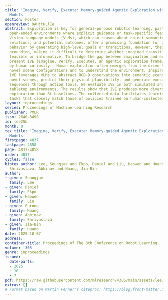 ```yaml
---
title: 'Imagine, Verify, Execute: Memory-guided Agentic Exploration with Vision-Language
  Models'
section: Poster
openreview: 9AHjtHLlIe
abstract: Exploration is key for general-purpose robotic learning, particularly in
  open-ended environments where explicit guidance or task-specific feedback is limited.
  Vision-language models (VLMs), which can reason about object semantics, spatial
  relations, and potential outcomes, offer a promising foundation for guiding exploratory
  behavior by generating high-level goals or transitions. However, their outputs lack
  grounding, making it difficult to determine whether imagined transitions are physically
  feasible or informative. To bridge the gap between imagination and execution, we
  present IVE (Imagine, Verify, Execute), an agentic exploration framework inspired
  by human curiosity.  Human exploration often emerges from the drive to discover
  novel scene configurations and to understand the environment. Inspired by this,
  IVE leverages VLMs to abstract RGB-D observations into semantic scene graphs, imagine
  novel scenes, predict their physical plausibility, and generate executable skill
  sequences through action tools. We evaluate IVE in both simulated and real-world
  tabletop environments. The results show that IVE produces more diverse and meaningful
  exploration than RL baselines. The collected data facilitates learning downstream
  tasks that closely match those of policies trained on human-collected demonstrations.
layout: inproceedings
series: Proceedings of Machine Learning Research
publisher: PMLR
issn: 2640-3498
id: lee25b
month: 0
tex_title: 'Imagine, Verify, Execute: Memory-guided Agentic Exploration with Vision-Language
  Models'
firstpage: 4837
lastpage: 4858
page: 4837-4858
order: 4837
cycles: false
bibtex_author: Lee, Seungjae and Ekpo, Daniel and Liu, Haowen and Huang, Furong and
  Shrivastava, Abhinav and Huang, Jia-Bin
author:
- given: Seungjae
  family: Lee
- given: Daniel
  family: Ekpo
- given: Haowen
  family: Liu
- given: Furong
  family: Huang
- given: Abhinav
  family: Shrivastava
- given: Jia-Bin
  family: Huang
date: 2025-10-07
address:
container-title: Proceedings of The 8th Conference on Robot Learning
volume: '305'
genre: inproceedings
issued:
  date-parts:
  - 2025
  - 10
  - 7
pdf: https://raw.githubusercontent.com/mlresearch/v305/main/assets/lee25b/lee25b.pdf
extras: []
# Format based on Martin Fenner's citeproc: https://blog.front-matter.io/posts/citeproc-yaml-for-bibliographies/
---
```

